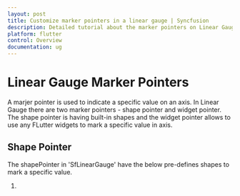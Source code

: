 ```yaml
---
layout: post
title: Customize marker pointers in a linear gauge | Syncfusion
description: Detailed tutorial about the marker pointers on Linear Gauge Flutter widget | Flutter Linear Gauge widget|
platform: flutter
control: Overview
documentation: ug
---
```


# Linear Gauge Marker Pointers

A marjer pointer is used to indicate a specific value on an axis. In Linear Gauge there are two marker pointers - shape pointer and widget pointer. The shape pointer is having built-in shapes and the widget pointer allows to use any FLutter widgets to mark a specific value in axis. 

## Shape Pointer

The shapePointer in 'SfLinearGauge' have the below pre-defines shapes to mark a specific value. 

1. 
